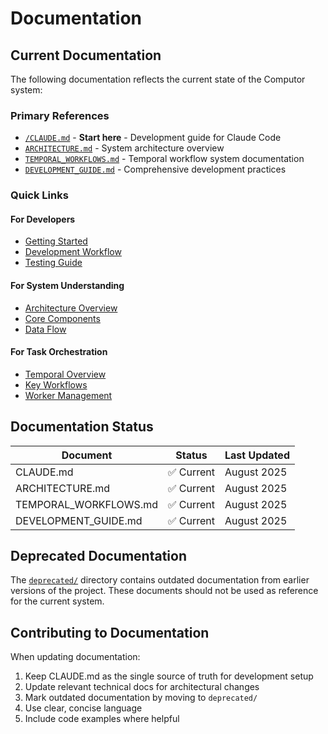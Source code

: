 # Documentation

## Current Documentation

The following documentation reflects the current state of the Computor system:

### Primary References
- [`/CLAUDE.md`](../CLAUDE.md) - **Start here** - Development guide for Claude Code
- [`ARCHITECTURE.md`](./ARCHITECTURE.md) - System architecture overview
- [`TEMPORAL_WORKFLOWS.md`](./TEMPORAL_WORKFLOWS.md) - Temporal workflow system documentation
- [`DEVELOPMENT_GUIDE.md`](./DEVELOPMENT_GUIDE.md) - Comprehensive development practices

### Quick Links

#### For Developers
- [Getting Started](./DEVELOPMENT_GUIDE.md#getting-started)
- [Development Workflow](./DEVELOPMENT_GUIDE.md#development-workflow)
- [Testing Guide](./DEVELOPMENT_GUIDE.md#testing)

#### For System Understanding
- [Architecture Overview](./ARCHITECTURE.md#overview)
- [Core Components](./ARCHITECTURE.md#core-components)
- [Data Flow](./ARCHITECTURE.md#data-flow)

#### For Task Orchestration
- [Temporal Overview](./TEMPORAL_WORKFLOWS.md#overview)
- [Key Workflows](./TEMPORAL_WORKFLOWS.md#key-workflows)
- [Worker Management](./TEMPORAL_WORKFLOWS.md#worker-management)

## Documentation Status

| Document | Status | Last Updated |
|----------|--------|--------------|
| CLAUDE.md | ✅ Current | August 2025 |
| ARCHITECTURE.md | ✅ Current | August 2025 |
| TEMPORAL_WORKFLOWS.md | ✅ Current | August 2025 |
| DEVELOPMENT_GUIDE.md | ✅ Current | August 2025 |

## Deprecated Documentation

The [`deprecated/`](./deprecated/) directory contains outdated documentation from earlier versions of the project. These documents should not be used as reference for the current system.

## Contributing to Documentation

When updating documentation:
1. Keep CLAUDE.md as the single source of truth for development setup
2. Update relevant technical docs for architectural changes
3. Mark outdated documentation by moving to `deprecated/`
4. Use clear, concise language
5. Include code examples where helpful